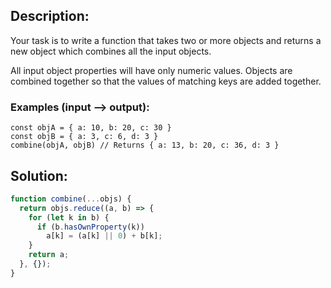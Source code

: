 ## Description:

Your task is to write a function that takes two or more objects and returns a new object which combines all the input objects.

All input object properties will have only numeric values. Objects are combined together so that the values of matching keys are added together.

### Examples (input --> output):
```
const objA = { a: 10, b: 20, c: 30 }
const objB = { a: 3, c: 6, d: 3 }
combine(objA, objB) // Returns { a: 13, b: 20, c: 36, d: 3 }
```

 ## Solution:
 
```javascript
function combine(...objs) {
  return objs.reduce((a, b) => {
    for (let k in b) {
      if (b.hasOwnProperty(k))
        a[k] = (a[k] || 0) + b[k];
    }
    return a;
  }, {});
}
```